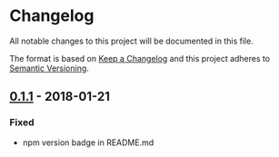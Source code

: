 # Changelog

All notable changes to this project will be documented in this file.

The format is based on [Keep a Changelog](http://keepachangelog.com/en/1.0.0/)
and this project adheres to [Semantic Versioning](http://semver.org/spec/v2.0.0.html).

## [0.1.1] - 2018-01-21

### Fixed

* npm version badge in README.md

[0.1.1]: https://github.com/olivierlacan/keep-a-changelog/compare/v0.1.0...v0.1.1
